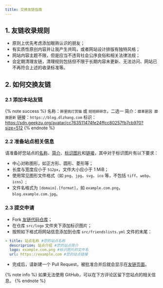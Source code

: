 ```yaml
---
title: 交换友链指南
---
```


## 1. 友链收录规则

- 原则上优先考虑添加眼熟认识的朋友；
- 有实质性原创内容并让我产生共鸣，或者网站设计排版有独特风格；
- 网站内容主题不限，但是应当不违背社会公序良俗和相关法律法规；
- 会定期清理友链，清理规则包括但不限于长期内容未更新、无法访问、网站已不再符合上述的收录标准等。

## 2. 如何交换友链
### 2.1 添加本站友链

{% note success %}
名称：`醉里挑灯赏猫` 或 `班班碎碎念`，二选一
简介：`靡革匪因 靡故匪新`
链接：`https://blog.dlzhang.com`
标识：https://sdn.geekzu.org/avatar/cc763511474fe24ffcc80257fb7cb970?size=512
{% endnote %}

### 2.2 准备站点相关信息

请准备好您站点的<u>名称</u>、<u>简介</u>、<u>标识图片</u>和<u>链接</u>，其中对于标识图片有以下要求：

- 中心对称图形，如正方形、圆形、菱形等；
- 长度与宽度应小于 `512px`，文件大小应小于 1 MiB；
- 使用常见图形文件格式（如 `png`、`jpg`、`svg`、`ico` 等，不包括 `tiff`、`webp`、`icns`）;
- 文件名格式为 `[domain].[format]`，如 `example.com.png`，`blog.example.com.jpg`。

### 2.3 提交申请

- Fork [<i class="fab fa-fw fa-github"></i>友链代码仓库](https://github.com/leirock/friends)；
- 在仓库 `src/logo` 文件夹下添加标识图片；
- 按照如下格式将网站信息添加到仓库 `src/friendslists.yml` 文件的末尾：
```yaml
- title: 站点名称 #您的站点名称
  descriprion: 站点介绍 #您的站点简介
  logo: example.com.png #标识图片的文件名
  url: https://example.com #您的站点链接
```
- 完成后，请新建一个 Pull Request，被批准合并后就会显示在[友链页面](/friends)。

{% note info %}
如果无法使用 GitHub，可以在下方评论区留下您站点的相关信息。
{% endnote %}